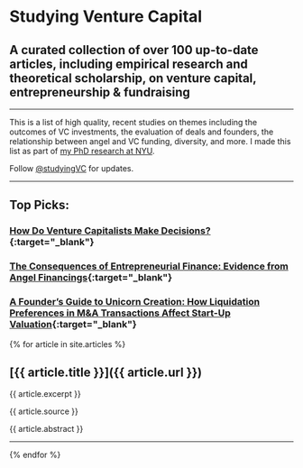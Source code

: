 
# Studying Venture Capital 

## A curated collection of over 100 up-to-date articles, including empirical research and theoretical scholarship, on venture capital, entrepreneurship &amp; fundraising

---

This is a list of high quality, recent studies on themes including the outcomes of VC investments, the evaluation of deals and founders, the relationship between angel and VC funding, diversity, and more. I made this list as part of [my PhD research at NYU](https://github.com/francisjervis/phd). 

Follow [@studyingVC](https://twitter.com/studyingVC) for updates.

---

## Top Picks:

### [How Do Venture Capitalists Make Decisions?](http://studying.vc/articles/how-do-venture-capitalists-make.html){:target="_blank"}

### [The Consequences of Entrepreneurial Finance: Evidence from Angel Financings](http://studying.vc/articles/the-consequences-of-entrepreneurial-finance.html){:target="_blank"}

### [A Founder’s Guide to Unicorn Creation: How Liquidation Preferences in M&A Transactions Affect Start-Up Valuation](http://studying.vc/articles/a-founders-guide-to-unicorn.html){:target="_blank"}

{% for article in site.articles %}

## [{{ article.title }}]({{ article.url }})

{{ article.excerpt }}

{{ article.source }}

{{ article.abstract }}

---

{% endfor %}
